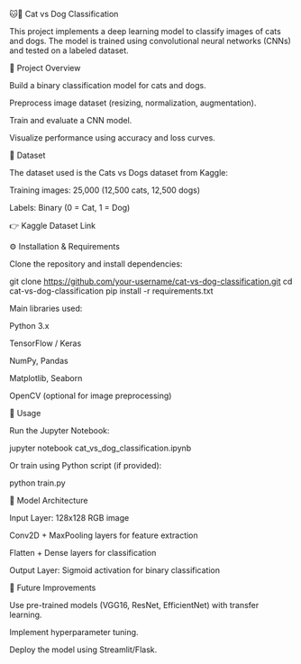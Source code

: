 🐱🐶 Cat vs Dog Classification

This project implements a deep learning model to classify images of cats and dogs. The model is trained using convolutional neural networks (CNNs) and tested on a labeled dataset.

📌 Project Overview

Build a binary classification model for cats and dogs.

Preprocess image dataset (resizing, normalization, augmentation).

Train and evaluate a CNN model.

Visualize performance using accuracy and loss curves.

📂 Dataset

The dataset used is the Cats vs Dogs dataset from Kaggle:

Training images: 25,000 (12,500 cats, 12,500 dogs)

Labels: Binary (0 = Cat, 1 = Dog)

👉 Kaggle Dataset Link

⚙️ Installation & Requirements

Clone the repository and install dependencies:

git clone https://github.com/your-username/cat-vs-dog-classification.git
cd cat-vs-dog-classification
pip install -r requirements.txt


Main libraries used:

Python 3.x

TensorFlow / Keras

NumPy, Pandas

Matplotlib, Seaborn

OpenCV (optional for image preprocessing)

🚀 Usage

Run the Jupyter Notebook:

jupyter notebook cat_vs_dog_classification.ipynb


Or train using Python script (if provided):

python train.py

🧠 Model Architecture

Input Layer: 128x128 RGB image

Conv2D + MaxPooling layers for feature extraction

Flatten + Dense layers for classification

Output Layer: Sigmoid activation for binary classification

🔮 Future Improvements

Use pre-trained models (VGG16, ResNet, EfficientNet) with transfer learning.

Implement hyperparameter tuning.

Deploy the model using Streamlit/Flask.
